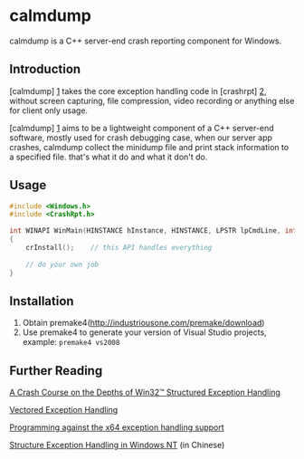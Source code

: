 # calmdump

calmdump is a C++ server-end crash reporting component for Windows.

## Introduction

[calmdump] [1] takes the core exception handling code in [crashrpt] [2],
without screen capturing, file compression, video recording or anything else for client only usage.

[calmdump] [1] aims to be a lightweight component of a C++ server-end software, mostly used for crash
debugging case, when our server app crashes, calmdump collect the minidump file and print stack 
information to a specified file. that's what it do and what it don't do.

## Usage

~~~~~~~~cpp
#include <Windows.h>
#include <CrashRpt.h>

int WINAPI WinMain(HINSTANCE hInstance, HINSTANCE, LPSTR lpCmdLine, int nCmdShow)
{
    crInstall();    // this API handles everything
    
    // do your own job
}
~~~~~~~~

## Installation

1. Obtain premake4(http://industriousone.com/premake/download)
2. Use premake4 to generate your version of Visual Studio projects, example: `premake4 vs2008`


## Further Reading

[A Crash Course on the Depths of Win32™ Structured Exception Handling](http://www.microsoft.com/msj/0197/exception/exception.aspx)

[Vectored Exception Handling](http://msdn.microsoft.com/en-us/magazine/cc301714.aspx)

[Programming against the x64 exception handling support](http://www.nynaeve.net/?p=99)

[Structure Exception Handling in Windows NT](http://www.longene.org/techdoc/0031255001224576939.html)  (in Chinese)


[1]: https://github.com/ichenq/calmdump
[2]: http://code.google.com/p/crashrpt "crashrpt"
